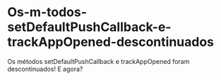 Os-m-todos-setDefaultPushCallback-e-trackAppOpened-descontinuados
=================================================================

Os métodos setDefaultPushCallback e trackAppOpened foram descontinuados! E agora? 
